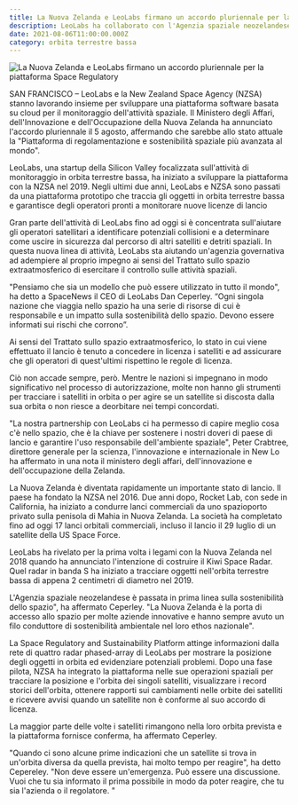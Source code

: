```yaml
---
title: La Nuova Zelanda e LeoLabs firmano un accordo pluriennale per la piattaforma Space Regulatory
description: LeoLabs ha collaborato con l'Agenzia spaziale neozelandese per creare una piattaforma di regolamentazione e sostenibilità spaziale. La piattaforma basata su cloud tiene traccia della posizione e dell'orbita dei singoli satelliti, mostra dove sono diretti, offre record storici dell'orbita, fornisce rapporti sui cambiamenti nell'orbita di un satellite e attiva avvisi quando un satellite non è conforme al suo accordo di licenza. 
date: 2021-08-06T11:00:00.000Z
category: orbita terrestre bassa
---
```



<img src="https://spacenews.com/wp-content/uploads/2021/08/rsz_screen_shot_2021-08-05_at_11159_pm-879x485.png" alt="La Nuova Zelanda e LeoLabs firmano un accordo pluriennale per la piattaforma Space Regulatory"/>


SAN FRANCISCO – LeoLabs e la New Zealand Space Agency (NZSA) stanno lavorando insieme per sviluppare una piattaforma software basata su cloud per il monitoraggio dell'attività spaziale. Il Ministero degli Affari, dell'Innovazione e dell'Occupazione della Nuova Zelanda ha annunciato l'accordo pluriennale il 5 agosto, affermando che sarebbe allo stato attuale la "Piattaforma di regolamentazione e sostenibilità spaziale più avanzata al mondo".

LeoLabs, una startup della Silicon Valley focalizzata sull'attività di monitoraggio in orbita terrestre bassa, ha iniziato a sviluppare la piattaforma con la NZSA nel 2019. Negli ultimi due anni, LeoLabs e NZSA sono passati da una piattaforma prototipo che traccia gli oggetti in orbita terrestre bassa e garantisce degli operatori pronti a monitorare nuove licenze di lancio

Gran parte dell'attività di LeoLabs fino ad oggi si è concentrata sull'aiutare gli operatori satellitari a identificare potenziali collisioni e a determinare come uscire in sicurezza dal percorso di altri satelliti e detriti spaziali. In questa nuova linea di attività, LeoLabs sta aiutando un'agenzia governativa ad adempiere al proprio impegno ai sensi del Trattato sullo spazio extraatmosferico di esercitare il controllo sulle attività spaziali.

"Pensiamo che sia un modello che può essere utilizzato in tutto il mondo", ha detto a SpaceNews il CEO di LeoLabs Dan Ceperley. “Ogni singola nazione che viaggia nello spazio ha una serie di risorse di cui è responsabile e un impatto sulla sostenibilità dello spazio. Devono essere informati sui rischi che corrono”.

Ai sensi del Trattato sullo spazio extraatmosferico, lo stato in cui viene effettuato il lancio è tenuto a concedere in licenza i satelliti e ad assicurare che gli operatori di quest'ultimi rispettino le regole di licenza.

Ciò non accade sempre, però. Mentre le nazioni si impegnano in modo significativo nel processo di autorizzazione, molte non hanno gli strumenti per tracciare i satelliti in orbita o per agire se un satellite si discosta dalla sua orbita o non riesce a deorbitare nei tempi concordati.

"La nostra partnership con LeoLabs ci ha permesso di capire meglio cosa c'è nello spazio, che è la chiave per sostenere i nostri doveri di paese di lancio e garantire l'uso responsabile dell'ambiente spaziale", Peter Crabtree, direttore generale per la scienza, l'innovazione e internazionale in New Lo ha affermato in una nota il ministero degli affari, dell'innovazione e dell'occupazione della Zelanda.

La Nuova Zelanda è diventata rapidamente un importante stato di lancio. Il paese ha fondato la NZSA nel 2016. Due anni dopo, Rocket Lab, con sede in California, ha iniziato a condurre lanci commerciali da uno spazioporto privato sulla penisola di Mahia in Nuova Zelanda. La società ha completato fino ad oggi 17 lanci orbitali commerciali, incluso il lancio il 29 luglio di un satellite della US Space Force.

LeoLabs ha rivelato per la prima volta i legami con la Nuova Zelanda nel 2018 quando ha annunciato l'intenzione di costruire il Kiwi Space Radar. Quel radar in banda S ha iniziato a tracciare oggetti nell'orbita terrestre bassa di appena 2 centimetri di diametro nel 2019.

L'Agenzia spaziale neozelandese è passata in prima linea sulla sostenibilità dello spazio", ha affermato Ceperley. "La Nuova Zelanda è la porta di accesso allo spazio per molte aziende innovative e hanno sempre avuto un filo conduttore di sostenibilità ambientale nel loro ethos nazionale".

La Space Regulatory and Sustainability Platform attinge informazioni dalla rete di quattro radar phased-array di LeoLabs per mostrare la posizione degli oggetti in orbita ed evidenziare potenziali problemi. Dopo una fase pilota, NZSA ha integrato la piattaforma nelle sue operazioni spaziali per tracciare la posizione e l'orbita dei singoli satelliti, visualizzare i record storici dell'orbita, ottenere rapporti sui cambiamenti nelle orbite dei satelliti e ricevere avvisi quando un satellite non è conforme al suo accordo di licenza.

La maggior parte delle volte i satelliti rimangono nella loro orbita prevista e la piattaforma fornisce conferma, ha affermato Ceperley.

"Quando ci sono alcune prime indicazioni che un satellite si trova in un'orbita diversa da quella prevista, hai molto tempo per reagire", ha detto Cepereley. "Non deve essere un'emergenza. Può essere una discussione. Vuoi che tu sia informato il prima possibile in modo da poter reagire, che tu sia l'azienda o il regolatore. "


